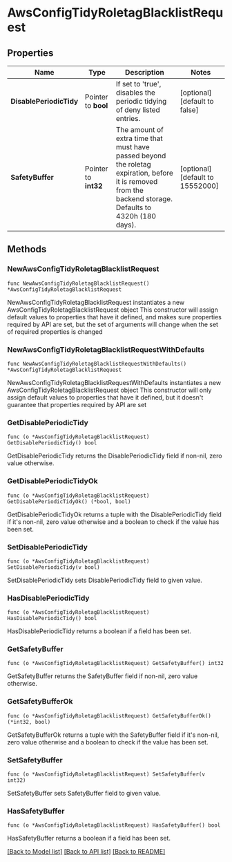 # AwsConfigTidyRoletagBlacklistRequest

## Properties

Name | Type | Description | Notes
------------ | ------------- | ------------- | -------------
**DisablePeriodicTidy** | Pointer to **bool** | If set to &#39;true&#39;, disables the periodic tidying of deny listed entries. | [optional] [default to false]
**SafetyBuffer** | Pointer to **int32** | The amount of extra time that must have passed beyond the roletag expiration, before it is removed from the backend storage. Defaults to 4320h (180 days). | [optional] [default to 15552000]

## Methods

### NewAwsConfigTidyRoletagBlacklistRequest

`func NewAwsConfigTidyRoletagBlacklistRequest() *AwsConfigTidyRoletagBlacklistRequest`

NewAwsConfigTidyRoletagBlacklistRequest instantiates a new AwsConfigTidyRoletagBlacklistRequest object
This constructor will assign default values to properties that have it defined,
and makes sure properties required by API are set, but the set of arguments
will change when the set of required properties is changed

### NewAwsConfigTidyRoletagBlacklistRequestWithDefaults

`func NewAwsConfigTidyRoletagBlacklistRequestWithDefaults() *AwsConfigTidyRoletagBlacklistRequest`

NewAwsConfigTidyRoletagBlacklistRequestWithDefaults instantiates a new AwsConfigTidyRoletagBlacklistRequest object
This constructor will only assign default values to properties that have it defined,
but it doesn't guarantee that properties required by API are set

### GetDisablePeriodicTidy

`func (o *AwsConfigTidyRoletagBlacklistRequest) GetDisablePeriodicTidy() bool`

GetDisablePeriodicTidy returns the DisablePeriodicTidy field if non-nil, zero value otherwise.

### GetDisablePeriodicTidyOk

`func (o *AwsConfigTidyRoletagBlacklistRequest) GetDisablePeriodicTidyOk() (*bool, bool)`

GetDisablePeriodicTidyOk returns a tuple with the DisablePeriodicTidy field if it's non-nil, zero value otherwise
and a boolean to check if the value has been set.

### SetDisablePeriodicTidy

`func (o *AwsConfigTidyRoletagBlacklistRequest) SetDisablePeriodicTidy(v bool)`

SetDisablePeriodicTidy sets DisablePeriodicTidy field to given value.

### HasDisablePeriodicTidy

`func (o *AwsConfigTidyRoletagBlacklistRequest) HasDisablePeriodicTidy() bool`

HasDisablePeriodicTidy returns a boolean if a field has been set.

### GetSafetyBuffer

`func (o *AwsConfigTidyRoletagBlacklistRequest) GetSafetyBuffer() int32`

GetSafetyBuffer returns the SafetyBuffer field if non-nil, zero value otherwise.

### GetSafetyBufferOk

`func (o *AwsConfigTidyRoletagBlacklistRequest) GetSafetyBufferOk() (*int32, bool)`

GetSafetyBufferOk returns a tuple with the SafetyBuffer field if it's non-nil, zero value otherwise
and a boolean to check if the value has been set.

### SetSafetyBuffer

`func (o *AwsConfigTidyRoletagBlacklistRequest) SetSafetyBuffer(v int32)`

SetSafetyBuffer sets SafetyBuffer field to given value.

### HasSafetyBuffer

`func (o *AwsConfigTidyRoletagBlacklistRequest) HasSafetyBuffer() bool`

HasSafetyBuffer returns a boolean if a field has been set.


[[Back to Model list]](../README.md#documentation-for-models) [[Back to API list]](../README.md#documentation-for-api-endpoints) [[Back to README]](../README.md)


